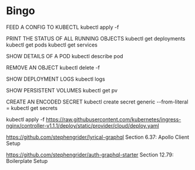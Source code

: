 # Bingo

FEED A CONFIG TO KUBECTL
kubectl apply -f <filename>

PRINT THE STATUS OF ALL RUNNING OBJECTS
kubectl get deployments
kubectl get pods
kubectl get services

SHOW DETAILS OF A POD
kubectl describe pod <podname>

REMOVE AN OBJECT
kubectl delete -f <configfile>

SHOW DEPLOYMENT LOGS
kubectl logs <deploymentname>

SHOW PERSISTENT VOLUMES
kubectl get pv

CREATE AN ENCODED SECRET
kubectl create secret generic <secretname> --from-literal <key>=<value>
kubectl get secrets

kubectl apply -f https://raw.githubusercontent.com/kubernetes/ingress-nginx/controller-v1.1.1/deploy/static/provider/cloud/deploy.yaml

https://github.com/stephengrider/lyrical-graphql
Section 6.37: Apollo Client Setup

https://github.com/stephengrider/auth-graphql-starter
Section 12.79: Boilerplate Setup
